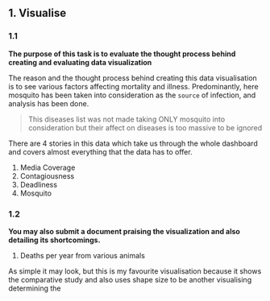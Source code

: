 ## 1. Visualise

### 1.1 
**The purpose of this task is to evaluate the thought process behind creating and evaluating data visualization**

The reason and the thought process behind creating this data visualisation is to see various factors affecting mortality and illness. Predominantly, here mosquito has been taken into consideration as the `source` of infection, and analysis has been done.

> This diseases list was not made taking ONLY mosquito into consideration but their affect on diseases is too massive to be ignored 

There are 4 stories in this data which take us through the whole dashboard and covers almost everything that the data has to offer.

1. Media Coverage 
2. Contagiousness 
3. Deadliness 
4. Mosquito



### 1.2
**You may also submit a document praising the visualization and also detailing its shortcomings.**

1. Deaths per year from various animals

As simple it may look, but this is my favourite visualisation because it shows the comparative study and also uses shape size to be another visualising determining the 
